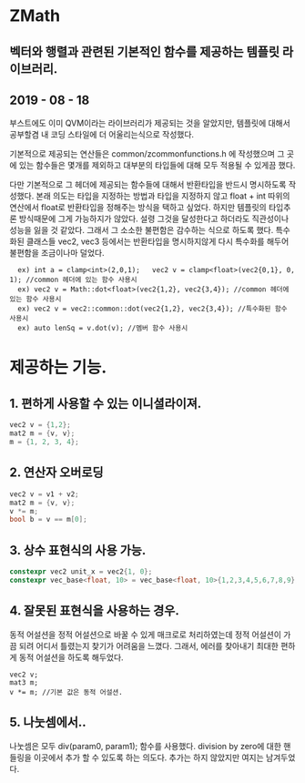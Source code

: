 # ZMath
## 벡터와 행렬과 관련된 기본적인 함수를 제공하는 템플릿 라이브러리.
## 2019 - 08 - 18
부스트에도 이미 QVM이라는 라이브러리가 제공되는 것을 알았지만, 템플릿에 대해서 공부할겸 내 코딩 스타일에 더 어울리는식으로 작성했다. 

기본적으로 제공되는 연산들은 common/zcommonfunctions.h 에 작성했으며 그 곳에 있는 함수들은 몇개를 제외하고 대부분의 타입들에 대해 모두 적용될 수 있게끔 했다.

다만 기본적으로 그 헤더에 제공되는 함수들에 대해서 반환타입을 반드시 명시하도록 작성했다.
본래 의도는 타입을 지정하는 방법과 타입을 지정하지 않고 float + int 따위의 연산에서 float로 반환타입을 정해주는 방식을 택하고 싶었다.
하지만 템플릿의 타입추론 방식때문에 그게 가능하지가 않았다. 설령 그것을 달성한다고 하더라도 직관성이나 성능을 잃을 것 같았다.
그래서 그 소소한 불편함은 감수하는 식으로 하도록 했다. 
특수화된 클래스들 vec2, vec3 등에서는 반환타입을 명시하지않게 다시 특수화를 해두어 불편함을 조금이나마 덜었다.
```
  ex) int a = clamp<int>(2,0,1);   vec2 v = clamp<float>(vec2{0,1}, 0, 1); //common 헤더에 있는 함수 사용시
  ex) vec2 v = Math::dot<float>(vec2{1,2}, vec2{3,4}); //common 헤더에 있는 함수 사용시
  ex) vec2 v = vec2::common::dot(vec2{1,2}, vec2{3,4}); //특수화된 함수 사용시
  ex) auto lenSq = v.dot(v); //멤버 함수 사용시
```

# 제공하는 기능.

## 1. 편하게 사용할 수 있는 이니셜라이져.
```cpp
vec2 v = {1,2};
mat2 m = {v, v};
m = {1, 2, 3, 4};
```

## 2. 연산자 오버로딩
```cpp
vec2 v = v1 + v2;
mat2 m = {v, v};
v *= m;
bool b = v == m[0];
```

## 3. 상수 표현식의 사용 가능.
```cpp
constexpr vec2 unit_x = vec2{1, 0};
constexpr vec_base<float, 10> = vec_base<float, 10>{1,2,3,4,5,6,7,8,9};
```

## 4. 잘못된 표현식을 사용하는 경우.
동적 어설션을 정적 어설션으로 바꿀 수 있게 매크로로 처리하였는데 정적 어설션이 가끔 되려 어디서 틀렸는지 찾기가 어려움을 느꼈다.
그래서, 에러를 찾아내기 최대한 편하게 동적 어설션을 하도록 해두었다.
```
vec2 v;
mat3 m;
v *= m; //기본 값은 동적 어설션.
```

## 5. 나눗셈에서..
나눗셈은 모두 div<type>(param0, param1); 함수를 사용했다.
division by zero에 대한 핸들링을 이곳에서 추가 할 수 있도록 하는 의도다.
추가는 하지 않았지만 여지는 남겨두었다.
